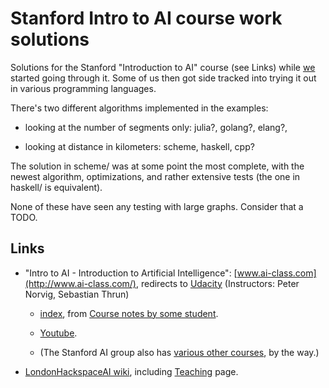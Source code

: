 # Stanford Intro to AI course work solutions

Solutions for the Stanford "Introduction to AI" course (see Links)
while [we](https://github.com/LondonHackspaceAI/) started going
through it. Some of us then got side tracked into trying it out in
various programming languages.

There's two different algorithms implemented in the examples:

* looking at the number of segments only: julia?, golang?, elang?,

* looking at distance in kilometers: scheme, haskell, cpp?

The solution in scheme/ was at some point the most complete, with the
newest algorithm, optimizations, and rather extensive tests (the one
in haskell/ is equivalent).

None of these have seen any testing with large graphs. Consider that a
TODO.

## Links

*  "Intro to AI - Introduction to Artificial Intelligence": [www.ai-class.com](http://www.ai-class.com/), redirects to [Udacity](https://www.udacity.com/course/intro-to-artificial-intelligence--cs271) (Instructors: Peter Norvig, Sebastian Thrun)

    * [index](https://github.com/lorenzo-stoakes/stanford-ai/blob/master/index.md), 
      from [Course notes by some student](https://github.com/lorenzo-stoakes/stanford-ai).

    * [Youtube](https://www.youtube.com/watch?v=BnIJ7Ba5Sr4&index=1&list=PLE0157B77891C4FE8).

    * (The Stanford AI group also has [various other courses](http://ai.stanford.edu/courses/), by the way.)

* [LondonHackspaceAI wiki](https://github.com/LondonHackspaceAI/common), including [Teaching](https://github.com/LondonHackspaceAI/common/blob/master/Teaching.md) page.


